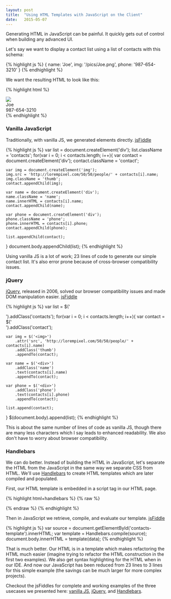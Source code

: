 ```yaml
---
layout: post
title:  "Using HTML Templates with JavaScript on the Client"
date:   2015-05-07
---
```


Generating HTML in JavaScript can be painful. It quickly gets out of control
when building any advanced UI. 

Let's say we want to display a contact list using a list of contacts with this schema:

{% highlight js %}
{
  name: 'Joe',
  img: '/pics/Joe.png',
  phone: '987-654-3210'
}
{% endhighlight %}

We want the resulting HTML to look like this:

{% highlight html %}
<div class="contacts">
    <div class="contact">
        <img class="thumb" src="/pics/Joe.png" />
        <div class="name">Joe</div>
        <div class="phone">987-654-3210</div>
    </div>
    <!-- more contacts... -->
</div>
{% endhighlight %}

### Vanilla JavaScript

Traditionally, with vanilla JS, we generated elements directly. [jsFiddle][fiddle1]

{% highlight js %}
var list = document.createElement('div');
list.className = 'contacts';
for(var i = 0; i < contacts.length; i++){
    var contact = document.createElement('div');
    contact.className = 'contact';
    
    var img = document.createElement('img');
    img.src = 'http://lorempixel.com/50/50/people/' + contacts[i].name;
    img.className = 'thumb';
    contact.appendChild(img);
    
    var name = document.createElement('div');
    name.className = 'name';
    name.innerHTML = contacts[i].name;
    contact.appendChild(name);
    
    var phone = document.createElement('div');
    phone.className = 'phone';
    phone.innerHTML = contacts[i].phone;
    contact.appendChild(phone);
    
    list.appendChild(contact);
}
document.body.appendChild(list);
{% endhighlight %}

Using vanilla JS is a lot of work; 23 lines of code to generate our simple contact
list. It's also error prone because of cross-browser compatibility issues.

### jQuery

[jQuery][jquery], released in 2006, solved our browser compatibility issues
and made DOM manipulation easier. [jsFiddle][fiddle2]

{% highlight js %}
var list = $('<div>').addClass('contacts');
for(var i = 0; i < contacts.length; i++){
    var contact = $('<div>').addClass('contact');
    
    var img = $('<img>')
        .attr('src', 'http://lorempixel.com/50/50/people/' + contacts[i].name)
        .addClass('thumb')
        .appendTo(contact);
    
    var name = $('<div>')
        .addClass('name')
        .text(contacts[i].name)
        .appendTo(contact);
    
    var phone = $('<div>')
        .addClass('phone')
        .text(contacts[i].phone)
        .appendTo(contact);
    
    list.append(contact);
}
$(document.body).append(list);
{% endhighlight %}

This is about the same number of lines of code as vanilla JS, though there
are many less characters which I say leads to enhanced readability. We also
don't have to worry about browser compatibility.

### Handlebars

We can do better. Instead of building the HTML in JavaScript, let's separate the
HTML from the JavaScript in the same way we separate CSS from HTML. We'll use
[Handlebars][handlebars] to create HTML templates which are later compiled and 
populated.

First, our HTML template is embedded in a script tag in our HTML page. 

{% highlight html+handlebars %}
{% raw %}
<script id="contacts-template" type="text/x-handlebars-template">
    <div class="contacts">
        {{#each contacts}}
        <div class="contact">
            <img class="thumb" src="http://lorempixel.com/50/50/people/{{name}}" />
            <div class="name">{{name}}</div>
            <div class="phone">{{phone}}</div>
        </div>
        {{/each}}
    </div>
</script>
{% endraw %}
{% endhighlight %}

Then in JavaScript we retrieve, compile, and evaluate our template. [jsFiddle][fiddle3]

{% highlight js %}
var source = document.getElementById('contacts-template').innerHTML;
var template = Handlebars.compile(source);
document.body.innerHTML = template(data);
{% endhighlight %}

That is much better. Our HTML is in a template which makes refactoring the HTML
much easier (imagine trying to refactor the HTML construction in the first two examples).
We also get syntax highlighting for the HTML when in our IDE. And now our JavaScript
has been reduced from 23 lines to 3 lines for this simple example (the savings can
be much larger for more complex projects).

Checkout the jsFiddles for complete and working examples of the three usecases
we presented here: [vanilla JS][fiddle1], [jQuery][fiddle2], and [Handlebars][fiddle3].

[jquery]: http://jquery.com/
[handlebars]: http://handlebarsjs.com/
[multiline]: http://stackoverflow.com/a/6247331/879121
[fiddle1]: http://jsfiddle.net/g00xzpsf/
[fiddle2]: http://jsfiddle.net/et1zt7uj/
[fiddle3]: http://jsfiddle.net/e2Lonvh7/1/
